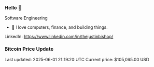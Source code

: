 ### Hello 🤙  

Software Engineering

- 🔭 I love computers, finance, and building things.
  
LinkedIn: https://www.linkedin.com/in/thejustinbishop/  


































































































































































































































































































































































































































































































































































































### Bitcoin Price Update
Last updated: 2025-06-01 21:19:20 UTC
Current price: $105,065.00 USD
